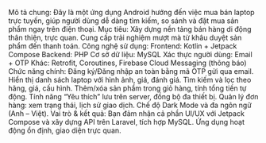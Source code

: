 Mô tả chung:
Đây là một ứng dụng Android hướng đến việc mua bán laptop trực tuyến, giúp người dùng dễ dàng tìm kiếm, so sánh và đặt mua sản phẩm ngay trên điện thoại.
Mục tiêu:
Xây dựng nền tảng bán hàng di động thân thiện, trực quan.
Cung cấp trải nghiệm mượt mà từ khâu duyệt sản phẩm đến thanh toán.
Công nghệ sử dụng:
Frontend: Kotlin + Jetpack Compose
Backend: PHP
Cơ sở dữ liệu: MySQL
Xác thực người dùng: Email + OTP
Khác: Retrofit, Coroutines, Firebase Cloud Messaging (thông báo)
Chức năng chính:
Đăng ký/Đăng nhập an toàn bằng mã OTP gửi qua email.
Hiển thị danh sách laptop với hình ảnh, giá, đánh giá.
Tìm kiếm và lọc theo hãng, giá, cấu hình.
Thêm/xóa sản phẩm trong giỏ hàng, tính tổng tiền tự động.
Tính năng “Yêu thích” lưu trên server, đồng bộ đa thiết bị.
Quản lý đơn hàng: xem trạng thái, lịch sử giao dịch.
Chế độ Dark Mode và đa ngôn ngữ (Anh – Việt).
Vai trò & kết quả:
Bạn đảm nhận cả phần UI/UX với Jetpack Compose và xây dựng API trên Laravel, tích hợp MySQL. Ứng dụng hoạt động ổn định, giao diện trực quan.
